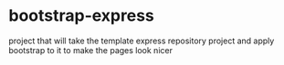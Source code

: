 # bootstrap-express
project that will take the template express repository project and apply bootstrap to it to make the pages look nicer
